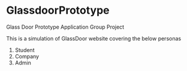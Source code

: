 # GlassdoorPrototype
Glass Door Prototype Application Group Project

This is a simulation of GlassDoor website covering the below personas

1. Student
2. Company
3. Admin
